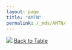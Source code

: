 ```yaml
---
layout: page
title: "AMTN"
permalink: /_mds/AMTN/
---
```


![](../../alns_9.28.22/aln_5HSAA004300_0.971.png?raw=true
)
[Back to Table](../../display)
